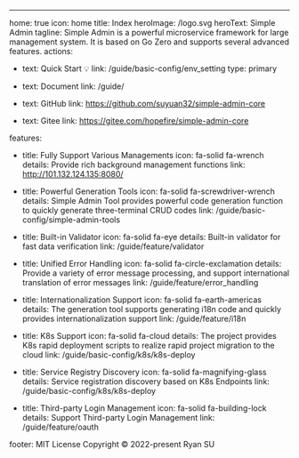 ---

home: true
icon: home
title: Index
heroImage: /logo.svg
heroText: Simple Admin
tagline: Simple Admin is a powerful microservice framework for large management system. It is based on Go Zero and supports several advanced features.
actions:

- text: Quick Start 💡
  link: /guide/basic-config/env_setting
  type: primary

- text: Document
  link: /guide/

- text: GitHub
  link: https://github.com/suyuan32/simple-admin-core

- text: Gitee
  link: https://gitee.com/hopefire/simple-admin-core

features:

- title: Fully Support Various Managements
  icon: fa-solid fa-wrench
  details: Provide rich background management functions
  link: http://101.132.124.135:8080/

- title: Powerful Generation Tools
  icon: fa-solid fa-screwdriver-wrench
  details: Simple Admin Tool provides powerful code generation function to quickly generate three-terminal CRUD codes
  link: /guide/basic-config/simple-admin-tools

- title: Built-in Validator
  icon: fa-solid fa-eye
  details: Built-in validator for fast data verification
  link: /guide/feature/validator

- title: Unified Error Handling
  icon: fa-solid fa-circle-exclamation
  details: Provide a variety of error message processing, and support international translation of error messages
  link: /guide/feature/error_handling

- title: Internationalization Support
  icon: fa-solid fa-earth-americas
  details: The generation tool supports generating i18n code and quickly provides internationalization support
  link: /guide/feature/i18n

- title: K8s Support
  icon: fa-solid fa-cloud
  details: The project provides K8s rapid deployment scripts to realize rapid project migration to the cloud
  link: /guide/basic-config/k8s/k8s-deploy

- title: Service Registry Discovery
  icon: fa-solid fa-magnifying-glass
  details: Service registration discovery based on K8s Endpoints
  link: /guide/basic-config/k8s/k8s-deploy

- title: Third-party Login Management
  icon: fa-solid fa-building-lock
  details: Support Third-party Login Management
  link: /guide/feature/oauth

footer: MIT License Copyright © 2022-present Ryan SU
